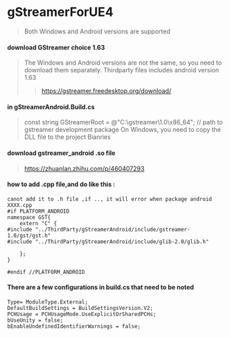 # gStreamerForUE4 
> Both Windows and Android versions are supported  
#### download GStreamer choice 1.63 
> The Windows and Android versions are not the same, so you need to download them separately. Thirdparty files includes android version 1.63  
> > https://gstreamer.freedesktop.org/download/  
#### in gStreamerAndroid.Build.cs
> const string GStreamerRoot = @"C:\gstreamer\1.0\x86_64"; // path to gstreamer development package
> On Windows, you need to copy the DLL file to the project Bianries
#### download gstreamer_android .so file
>https://zhuanlan.zhihu.com/p/460407293
#### how to add .cpp file,and do like this :
```
canot add it to .h file ,if .., it will error when package android
XXXX.cpp
#if PLATFORM_ANDROID
namespace GST{
	extern "C" {
#include "../ThirdParty/gStreamerAndroid/include/gstreamer-1.0/gst/gst.h"
#include "../ThirdParty/gStreamerAndroid/include/glib-2.0/glib.h"

	};
}

#endif //PLATFORM_ANDROID
```
#### There are a few configurations in build.cs that need to be noted
```
Type= ModuleType.External;
DefaultBuildSettings = BuildSettingsVersion.V2;
PCHUsage = PCHUsageMode.UseExplicitOrSharedPCHs;
bUseUnity = false;
bEnableUndefinedIdentifierWarnings = false;
```
